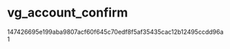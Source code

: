 vg_account_confirm
==================
147426695e199aba9807acf60f645c70edf8f5af35435cac12b12495ccdd96a1
